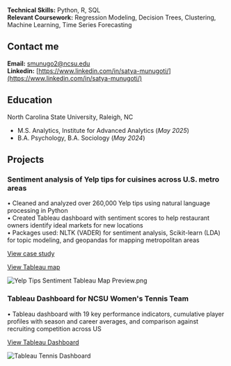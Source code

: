 **Technical Skills:** Python, R, SQL  
**Relevant Coursework:** Regression Modeling, Decision Trees, Clustering, Machine Learning, Time Series Forecasting

## Contact me 
**Email:** smunugo2@ncsu.edu  
**Linkedin:** [https://www.linkedin.com/in/satya-munugoti/](https://www.linkedin.com/in/satya-munugoti/)

## Education  
North Carolina State University, Raleigh, NC  
- M.S. Analytics, Institute for Advanced Analytics (_May 2025_)
- B.A. Psychology, B.A. Sociology (_May 2024_)

## Projects  
### Sentiment analysis of Yelp tips for cuisines across U.S. metro areas  
• Cleaned and analyzed over 260,000 Yelp tips using natural language processing in Python  
• Created Tableau dashboard with sentiment scores to help restaurant owners identify ideal markets for new locations  
• Packages used: NLTK (VADER) for sentiment analysis, Scikit-learn (LDA) for topic modeling, and geopandas for mapping metropolitan areas

[View case study](https://docs.google.com/presentation/d/1rh43a-PXiLCaoP4A_SVqx3LXD3wpGoNoKUsV298h7fg/edit?usp=sharing)  

[View Tableau map](https://public.tableau.com/app/profile/satya.munugoti/viz/YelpTipsSentimentanalysisofcuisinesacrossU_S_metroareas/Dashboard1) 

![Yelp Tips Sentiment Tableau Map Preview.png](https://raw.githubusercontent.com/satya-munu/satyamunugoti.github.io/refs/heads/main/Yelp%20Tips%20Sentiment%20Tableau%20Map%20Preview.png)

### Tableau Dashboard for NCSU Women's Tennis Team  
• Tableau dashboard with 19 key performance indicators, cumulative player profiles with season and career averages, and comparison against recruiting competition across US  

[View Tableau Dashboard](https://github.com/satya-munu/satyamunugoti.github.io/blob/main/Tableau%20Tennis%20Dashboard%20Example%20Page.png)  

![Tableau Tennis Dashboard](https://raw.githubusercontent.com/satya-munu/satyamunugoti.github.io/refs/heads/main/NC%20State%20Women's%20Tennis%20Dashboard%20Preview%202.png)
